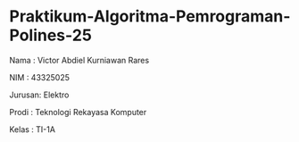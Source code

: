 # Praktikum-Algoritma-Pemrograman-Polines-25
<p>Nama   : Victor Abdiel Kurniawan Rares</p>
<p>NIM    : 43325025<p>
<p>Jurusan: Elektro<p>
<p>Prodi  : Teknologi Rekayasa Komputer<p>
<p>Kelas  : TI-1A<p>
